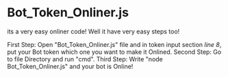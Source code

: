 # Bot_Token_Onliner.js

its a very easy onliner code!
	Well it have very easy steps too!

First Step: Open "Bot_Token_Onliner.js" file and in token input section _line 8_, put your Bot token which one you want to make it Onlined. 
	Second Step: Go to file Directory and run "cmd". 
		Third Step: Write "node Bot_Token_Onliner.js" and your bot is Online! 
